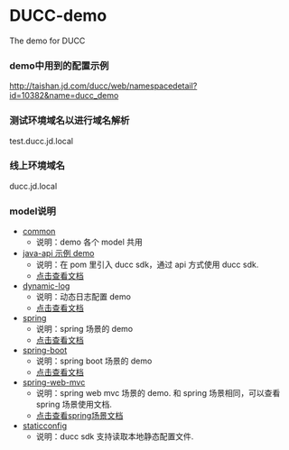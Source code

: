 # DUCC-demo

The demo for DUCC 

### demo中用到的配置示例
http://taishan.jd.com/ducc/web/namespacedetail?id=10382&name=ducc_demo

### 测试环境域名以进行域名解析

test.ducc.jd.local

### 线上环境域名
ducc.jd.local

### model说明
- [common](common)
  - 说明：demo 各个 model 共用
- [java-api 示例 demo](java-api)
  - 说明：在 pom 里引入 ducc sdk，通过 api 方式使用 ducc sdk.
  - [点击查看文档](https://cf.jd.com/pages/viewpage.action?pageId=404963648)
- [dynamic-log](dynamic-log)
  - 说明：动态日志配置 demo
  - [点击查看文档](https://cf.jd.com/pages/viewpage.action?pageId=649793744)
- [spring](spring)
    - 说明：spring 场景的 demo
    - [点击查看文档](https://cf.jd.com/pages/viewpage.action?pageId=446932624)
- [spring-boot](spring-boot)
    - 说明：spring boot 场景的 demo
    - [点击查看文档](https://cf.jd.com/pages/viewpage.action?pageId=407042022)
- [spring-web-mvc](spring-web-mvc)
    - 说明：spring web mvc 场景的 demo. 和 spring 场景相同，可以查看 spring 场景使用文档.
    - [点击查看spring场景文档](https://cf.jd.com/pages/viewpage.action?pageId=446932624)
- [staticconfig](spring-web-mvc)
    - 说明：ducc sdk 支持读取本地静态配置文件.




